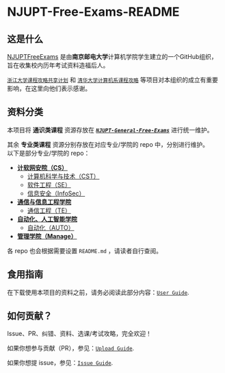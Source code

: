 # NJUPT-Free-Exams-README

## 这是什么

[NJUPTFreeExams](https://github.com/NJUPTFreeExams) 是由**南京邮电大学**计算机学院学生建立的一个GitHub组织，旨在收集校内历年考试资料造福后人。

 [`浙江大学课程攻略共享计划`](https://github.com/QSCTech/zju-icicles) 和 [`清华大学计算机系课程攻略`](https://github.com/PKUanonym/REKCARC-TSC-UHT) 等项目对本组织的成立有重要影响，在这里向他们表示感谢。

## 资料分类

本项目将 **通识类课程** 资源存放在 ***[`NJUPT-General-Free-Exams`](https://github.com/NJUPTFreeExams/NJUPT-General-Free-Exams)*** 进行统一维护。

其余 **专业类课程** 资源分别存放在对应专业/学院的 repo 中，分别进行维护。  
以下是部分专业/学院的 repo：

- **[计软网安院（CS）](https://github.com/NJUPTFreeExams/NJUPT-CS-FREE)**
  - [计算机科学与技术（CST）](https://github.com/NJUPTFreeExams/NJUPT-CS-Free-Exams)
  - [软件工程（SE）](https://github.com/NJUPTFreeExams/NJUPT-SE-Free-Exams)
  - [信息安全（InfoSec）](https://github.com/NJUPTFreeExams/NJUPT-InfoSec-Free-Exams)
- **[通信与信息工程学院](https://github.com/NJUPTFreeExams/NJUPT-AUTO-Free-Exams)**
  - [通信工程（TE）](https://github.com/NJUPTFreeExams/NJUPT-TE-Free-Exams)
- **[自动化、人工智能学院](https://github.com/NJUPTFreeExams/NJUPT-AUTO-Free-Exams)**
  - [自动化（AUTO）](https://github.com/NJUPTFreeExams/NJUPT-AUTO-Free-Exams)
- **[管理学院（Manage）](https://github.com/NJUPTFreeExams/NJUPT-Managing-Free-Exams)**

各 repo 也会根据需要设置 `README.md` ，请读者自行查阅。

## 食用指南

在下载使用本项目的资料之前，请务必阅读此部分内容：[`User Guide`](./UserGuide.md).

## 如何贡献？

Issue、PR、纠错、资料、选课/考试攻略，完全欢迎！

如果你想参与贡献（PR），参见：[`Upload Guide`](./UploadGuide.md).

如果你想提 issue，参见：[`Issue Guide`](./IssueGuide.md).

